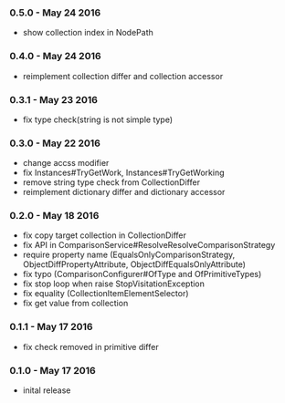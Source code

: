 ### 0.5.0 - May 24 2016
- show collection index in NodePath

### 0.4.0 - May 24 2016
- reimplement collection differ and collection accessor

### 0.3.1 - May 23 2016
- fix type check(string is not simple type)

### 0.3.0 - May 22 2016
- change accss modifier
- fix Instances#TryGetWork, Instances#TryGetWorking
- remove string type check from CollectionDiffer
- reimplement dictionary differ and dictionary accessor

### 0.2.0 - May 18 2016
- fix copy target collection in CollectionDiffer
- fix API in ComparisonService#ResolveResolveComparisonStrategy
- require property name (EqualsOnlyComparisonStrategy, ObjectDiffPropertyAttribute, ObjectDiffEqualsOnlyAttribute)
- fix typo (ComparisonConfigurer#OfType and OfPrimitiveTypes)
- fix stop loop when raise StopVisitationException
- fix equality (CollectionItemElementSelector)
- fix get value from collection

### 0.1.1 - May 17 2016
- fix check removed in primitive differ

### 0.1.0 - May 17 2016
- inital release
